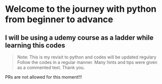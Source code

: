 # Welcome to the journey with python from beginner to advance
## I will be using a udemy course as a ladder while learning this codes
> Note: This is my revisit to python and codes will be updated regulary
Follow the codes in a regular manner. Many hints and tips were given as a commented text.
Thank you.

PRs are not allowed for this moment!!!